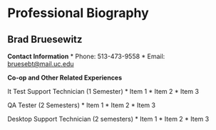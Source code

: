 # Professional Biography

## Brad Bruesewitz

**Contact Information**
	* Phone: 513-473-9558
	* Email: bruesebt@mail.uc.edu


**Co-op and Other Related Experiences**

It Test Support Technician (1 Semester)
	* Item 1
	* Item 2
	* Item 3

QA Tester (2 Semesters)
	* Item 1
	* Item 2 
	* Item 3

Desktop Support Technician (2 semesters)
	* Item 1
	* Item 2
	* Item 3
